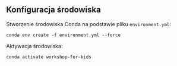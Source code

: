 ## Konfiguracja środowiska

Stworzenie środowiska Conda na podstawie pliku `environment.yml`:

    conda env create -f environment.yml --force

Aktywacja środowiska:

    conda activate workshop-for-kids
